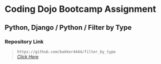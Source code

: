 # Coding Dojo Bootcamp Assignment
## Python, Django / Python / Filter by Type

### Repository Link  

> ``` https://github.com/bakker4444/filter_by_type ```  
> _[Click Here](https://github.com/bakker4444/filter_by_type)_  
